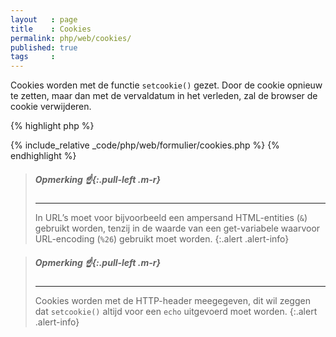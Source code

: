 ```yaml
---
layout   : page
title    : Cookies
permalink: php/web/cookies/
published: true
tags     :
---
```


Cookies worden met de functie `setcookie()` gezet. Door de cookie opnieuw te zetten, maar dan met de vervaldatum in het verleden, zal de browser de cookie verwijderen.

{% highlight php %}
<!-- web/formulier/cookies.php -->
{% include_relative _code/php/web/formulier/cookies.php %}
{% endhighlight %}

> ##### **Opmerking** *:point_up:*{:.pull-left .m-r}
> ---
> In URL’s moet voor bijvoorbeeld een ampersand HTML-entities (`&`) gebruikt worden, tenzij in de waarde van een get-variabele waarvoor URL-encoding (`%26`) gebruikt moet worden.
{:.alert .alert-info}

> ##### **Opmerking** *:point_up:*{:.pull-left .m-r}
> ---
> Cookies worden met de HTTP-header meegegeven, dit wil zeggen dat `setcookie()` altijd voor een `echo` uitgevoerd moet worden.
{:.alert .alert-info}
